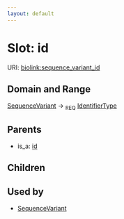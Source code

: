 ```yaml
---
layout: default
---
```



# Slot: id




URI: [biolink:sequence_variant_id](https://w3id.org/biolink/vocab/sequence_variant_id)

## Domain and Range

[SequenceVariant](SequenceVariant.md) ->  <sub>REQ</sub> [IdentifierType](IdentifierType.md)

## Parents

 *  is_a: [id](id.md)

## Children


## Used by

 * [SequenceVariant](SequenceVariant.md)
